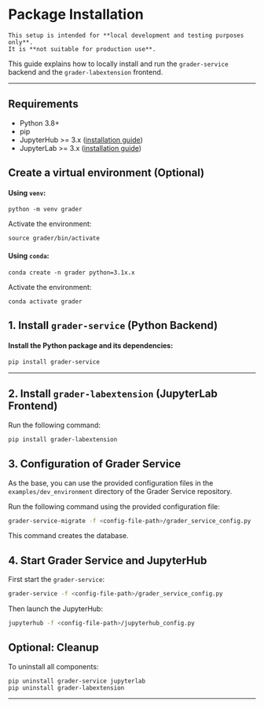 # Package Installation


```{note}
This setup is intended for **local development and testing purposes only**.  
It is **not suitable for production use**.
```

This guide explains how to locally install and run the `grader-service` backend and the `grader-labextension` frontend.

---

## Requirements

- Python 3.8+
- pip
- JupyterHub >= 3.x ([installation guide](https://jupyterhub.readthedocs.io/en/stable/tutorial/quickstart.html))
- JupyterLab >= 3.x ([installation guide](https://jupyterlab.readthedocs.io/en/latest/getting_started/installation.html))
<!---
0. create python env (optional)
1. install grader-service
   1. pip install grader-service
   2. create config (--generate-config)
   3. create database (grader-service-migrate -f config_file)
   4. start grader-service (grader-service -f config_file)
2. install grader-labextension
   1.pip install
3. jupyterhub
   1. create config
   2. start jupyterhub
--->

## Create a virtual environment (Optional)
#### Using `venv`:
```
python -m venv grader
```
Activate the environment:
```
source grader/bin/activate
```
#### Using `conda`:
```
conda create -n grader python=3.1x.x
```
Activate the environment:
```
conda activate grader
```

## 1. Install `grader-service` (Python Backend)

<h4>
Install the Python package and its dependencies:
</h4>

```bash
pip install grader-service
```

---

## 2. Install `grader-labextension` (JupyterLab Frontend)

Run the following command:

```bash
pip install grader-labextension
```

## 3. Configuration of Grader Service

As the base, you can use the provided configuration files in the `examples/dev_environment` directory of the Grader Service repository.

Run the following command using the provided configuration file:

```bash
grader-service-migrate -f <config-file-path>/grader_service_config.py
```
This command creates the database.


## 4. Start Grader Service and JupyterHub
First start the `grader-service`:
```bash
grader-service -f <config-file-path>/grader_service_config.py
```
Then launch the JupyterHub:
```bash
jupyterhub -f <config-file-path>/jupyterhub_config.py
```

## Optional: Cleanup

To uninstall all components:

```
pip uninstall grader-service jupyterlab
pip uninstall grader-labextension
```

---